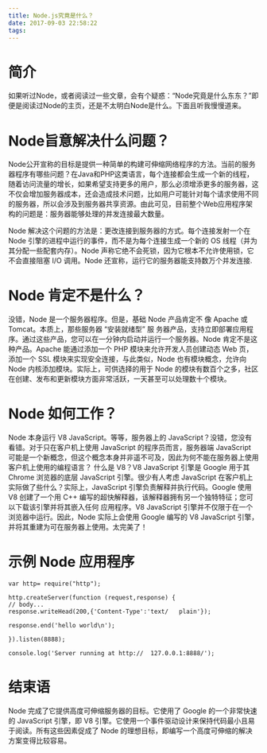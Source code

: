 ```yaml
---
title: Node.js究竟是什么？
date: 2017-09-03 22:58:22
tags:
---
```

# 简介

如果听过Node，或者阅读过一些文章，会有个疑惑：“Node究竟是什么东东？”即便是阅读过Node的主页，还是不太明白Node是什么。下面且听我慢慢道来。
# Node旨意解决什么问题？
Node公开宣称的目标是提供一种简单的构建可伸缩网络程序的方法。当前的服务器程序有哪些问题？在Java和PHP这类语言，每个连接都会生成一个新的线程，随着访问流量的增长，如果希望支持更多的用户，那么必须增添更多的服务器，这不仅会增加服务器成本，还会造成技术问题，比如用户可能针对每个请求使用不同的服务器，所以会涉及到服务器共享资源。由此可见，目前整个Web应用程序架构的问题是：服务器能够处理的并发连接最大数量。


Node 解决这个问题的方法是：更改连接到服务器的方式。每个连接发射一个在 Node 引擎的进程中运行的事件，而不是为每个连接生成一个新的 OS 线程（并为其分配一些配套内存）。Node 声称它绝不会死锁，因为它根本不允许使用锁，它不会直接阻塞 I/O 调用。Node 还宣称，运行它的服务器能支持数万个并发连接.
# Node 肯定不是什么？
没错，Node 是一个服务器程序。但是，基础 Node 产品肯定不 像 Apache 或 Tomcat。本质上，那些服务器 “安装就绪型” 服 务器产品，支持立即部署应用程序。通过这些产品，您可以在一分钟内启动并运行一个服务器。Node 肯定不是这种产品。Apache 能通过添加一个 PHP 模块来允许开发人员创建动态 Web 页，添加一个 SSL 模块来实现安全连接，与此类似，Node 也有模块概念，允许向 Node 内核添加模块。实际上，可供选择的用于 Node 的模块有数百个之多，社区在创建、发布和更新模块方面非常活跃，一天甚至可以处理数十个模块。
# Node 如何工作？
Node 本身运行 V8 JavaScript。等等，服务器上的 JavaScript？没错，您没有看错。对于只在客户机上使用 JavaScript 的程序员而言，服务器端 JavaScript 可能是一个新概念，但这个概念本身并非遥不可及，因此为何不能在服务器上使用客户机上使用的编程语言？
什么是 V8？V8 JavaScript 引擎是 Google 用于其 Chrome 浏览器的底层 JavaScript 引擎。很少有人考虑 JavaScript 在客户机上实际做了些什么？实际上，JavaScript 引擎负责解释并执行代码。Google 使用 V8 创建了一个用 C++ 编写的超快解释器，该解释器拥有另一个独特特征；您可以下载该引擎并将其嵌入任何 应用程序。V8 JavaScript 引擎并不仅限于在一个浏览器中运行。因此，Node 实际上会使用 Google 编写的 V8 JavaScript 引擎，并将其重建为可在服务器上使用。太完美了！
# 示例 Node 应用程序
	var http= require("http");

	http.createServer(function (request,response) {
	// body...
	response.writeHead(200,{'Content-Type':'text/	plain'});

	response.end('hello world\n');

	}).listen(8888);

	console.log('Server running at http://	127.0.0.1:8888/');

# 结束语
Node 完成了它提供高度可伸缩服务器的目标。它使用了 Google 的一个非常快速的 JavaScript 引擎，即 V8 引擎。它使用一个事件驱动设计来保持代码最小且易于阅读。所有这些因素促成了 Node 的理想目标，即编写一个高度可伸缩的解决方案变得比较容易。